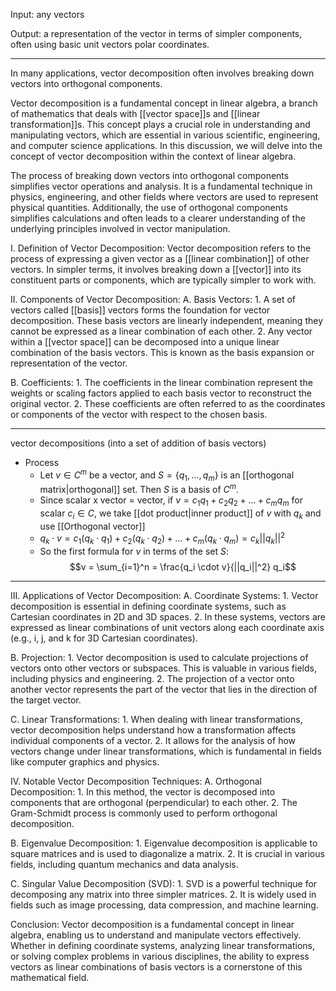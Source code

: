 Input: any vectors

Output: a representation of the vector in terms of simpler components, often using basic unit vectors  polar coordinates. 


---

In many applications, vector decomposition often involves breaking down vectors into orthogonal components. 

Vector decomposition is a fundamental concept in linear algebra, a branch of mathematics that deals with [[vector space]]s and [[linear transformation]]s. This concept plays a crucial role in understanding and manipulating vectors, which are essential in various scientific, engineering, and computer science applications. In this discussion, we will delve into the concept of vector decomposition within the context of linear algebra.

The process of breaking down vectors into orthogonal components simplifies vector operations and analysis. It is a fundamental technique in physics, engineering, and other fields where vectors are used to represent physical quantities. Additionally, the use of orthogonal components simplifies calculations and often leads to a clearer understanding of the underlying principles involved in vector manipulation.

I. Definition of Vector Decomposition:
   Vector decomposition refers to the process of expressing a given vector as a [[linear combination]] of other vectors. In simpler terms, it involves breaking down a [[vector]] into its constituent parts or components, which are typically simpler to work with.

II. Components of Vector Decomposition:
   A. Basis Vectors:
      1. A set of vectors called [[basis]] vectors forms the foundation for vector decomposition. These basis vectors are linearly independent, meaning they cannot be expressed as a linear combination of each other.
      2. Any vector within a [[vector space]] can be decomposed into a unique linear combination of the basis vectors. This is known as the basis expansion or representation of the vector.

   B. Coefficients:
      1. The coefficients in the linear combination represent the weights or scaling factors applied to each basis vector to reconstruct the original vector.
      2. These coefficients are often referred to as the coordinates or components of the vector with respect to the chosen basis.

---
vector decompositions (into a set of addition of basis vectors)

- Process
	- Let $v \in C^m$ be a vector, and $S = \{ q_1, \dots, q_m \}$ is an [[orthogonal matrix|orthogonal]] set. Then $S$ is a basis of $C^m$. 
	- Since scalar x vector = vector, if $v = c_1 q_1 + c_2 q_2 + \dots + c_m q_m$ for scalar $c_i \in C$, we take [[dot product|inner product]] of $v$ with $q_k$ and use [[Orthogonal vector]]
	- $q_k \cdot v = c_1 ( q_k \cdot q_1) + c_2 (q_k \cdot q_2) + \dots + c_m (q_k \cdot q_m) = c_k ||q_k||^2$
	- So the first formula for $v$ in terms of the set $S$: $$v = \sum_{i=1}^n = \frac{q_i \cdot v}{||q_i||^2} q_i$$


---

III. Applications of Vector Decomposition:
   A. Coordinate Systems:
      1. Vector decomposition is essential in defining coordinate systems, such as Cartesian coordinates in 2D and 3D spaces.
      2. In these systems, vectors are expressed as linear combinations of unit vectors along each coordinate axis (e.g., i, j, and k for 3D Cartesian coordinates).

   B. Projection:
      1. Vector decomposition is used to calculate projections of vectors onto other vectors or subspaces. This is valuable in various fields, including physics and engineering.
      2. The projection of a vector onto another vector represents the part of the vector that lies in the direction of the target vector.

   C. Linear Transformations:
      1. When dealing with linear transformations, vector decomposition helps understand how a transformation affects individual components of a vector.
      2. It allows for the analysis of how vectors change under linear transformations, which is fundamental in fields like computer graphics and physics.

IV. Notable Vector Decomposition Techniques:
   A. Orthogonal Decomposition:
      1. In this method, the vector is decomposed into components that are orthogonal (perpendicular) to each other.
      2. The Gram-Schmidt process is commonly used to perform orthogonal decomposition.

   B. Eigenvalue Decomposition:
      1. Eigenvalue decomposition is applicable to square matrices and is used to diagonalize a matrix.
      2. It is crucial in various fields, including quantum mechanics and data analysis.

   C. Singular Value Decomposition (SVD):
      1. SVD is a powerful technique for decomposing any matrix into three simpler matrices.
      2. It is widely used in fields such as image processing, data compression, and machine learning.

Conclusion:
Vector decomposition is a fundamental concept in linear algebra, enabling us to understand and manipulate vectors effectively. Whether in defining coordinate systems, analyzing linear transformations, or solving complex problems in various disciplines, the ability to express vectors as linear combinations of basis vectors is a cornerstone of this mathematical field.